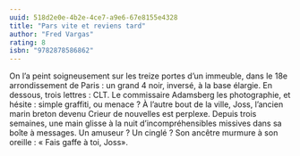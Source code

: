 ```yaml
---
uuid: 518d2e0e-4b2e-4ce7-a9e6-67e8155e4328
title: "Pars vite et reviens tard"
author: "Fred Vargas"
rating: 8
isbn: "9782878586862"
---
```


On l’a peint soigneusement sur les treize portes d’un immeuble, dans le 18e arrondissement de Paris : un grand 4 noir, inversé, à la base élargie. En dessous, trois lettres : CLT. Le commissaire Adamsberg les photographie, et hésite : simple graffiti, ou menace ? À l’autre bout de la ville, Joss, l’ancien marin breton devenu Crieur de nouvelles est perplexe. Depuis trois semaines, une main glisse à la nuit d’incompréhensibles missives dans sa boîte à messages. Un amuseur ? Un cinglé ? Son ancêtre murmure à son oreille : « Fais gaffe à toi, Joss».